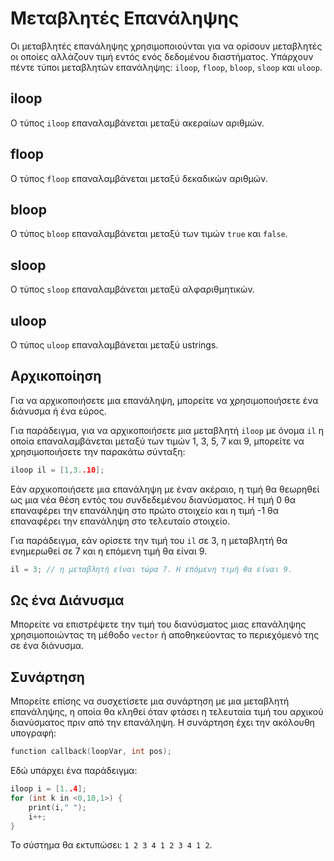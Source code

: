 # Μεταβλητές Επανάληψης

Οι μεταβλητές επανάληψης χρησιμοποιούνται για να ορίσουν μεταβλητές οι οποίες αλλάζουν τιμή εντός ενός δεδομένου διαστήματος. Υπάρχουν πέντε τύποι μεταβλητών επανάληψης: `iloop`, `floop`, `bloop`, `sloop` και `uloop`.

## iloop

Ο τύπος `iloop` επαναλαμβάνεται μεταξύ ακεραίων αριθμών.

## floop

Ο τύπος `floop` επαναλαμβάνεται μεταξύ δεκαδικών αριθμών.

## bloop

Ο τύπος `bloop` επαναλαμβάνεται μεταξύ των τιμών `true` και `false`.

## sloop

Ο τύπος `sloop` επαναλαμβάνεται μεταξύ αλφαριθμητικών.

## uloop

Ο τύπος `uloop` επαναλαμβάνεται μεταξύ ustrings.

## Αρχικοποίηση

Για να αρχικοποιήσετε μια επανάληψη, μπορείτε να χρησιμοποιήσετε ένα διάνυσμα ή ένα εύρος.

Για παράδειγμα, για να αρχικοποιήσετε μια μεταβλητή `iloop` με όνομα `il` η οποία επαναλαμβάνεται μεταξύ των τιμών 1, 3, 5, 7 και 9, μπορείτε να χρησιμοποιήσετε την παρακάτω σύνταξη:

```cpp
iloop il = [1,3..10];
```

Εάν αρχικοποιήσετε μια επανάληψη με έναν ακέραιο, η τιμή θα θεωρηθεί ως μια νέα θέση εντός του συνδεδεμένου διανύσματος. Η τιμή 0 θα επαναφέρει την επανάληψη στο πρώτο στοιχείο και η τιμή -1 θα επαναφέρει την επανάληψη στο τελευταίο στοιχείο.

Για παράδειγμα, εάν ορίσετε την τιμή του `il` σε 3, η μεταβλητή θα ενημερωθεί σε 7 και η επόμενη τιμή θα είναι 9.

```cpp
il = 3; // η μεταβλητή είναι τώρα 7. Η επόμενη τιμή θα είναι 9.
```

## Ως ένα Διάνυσμα

Μπορείτε να επιστρέψετε την τιμή του διανύσματος μιας επανάληψης χρησιμοποιώντας τη μέθοδο `vector` ή αποθηκεύοντας το περιεχόμενό της σε ένα διάνυσμα.

## Συνάρτηση

Μπορείτε επίσης να συσχετίσετε μια συνάρτηση με μια μεταβλητή επανάληψης, η οποία θα κληθεί όταν φτάσει η τελευταία τιμή του αρχικού διανύσματος πριν από την επανάληψη. Η συνάρτηση έχει την ακόλουθη υπογραφή:

```cpp
function callback(loopVar, int pos);
```

Εδώ υπάρχει ένα παράδειγμα:

```cpp
iloop i = [1..4];
for (int k in <0,10,1>) {
    print(i," ");
    i++;
}
```

Το σύστημα θα εκτυπώσει: `1 2 3 4 1 2 3 4 1 2`.